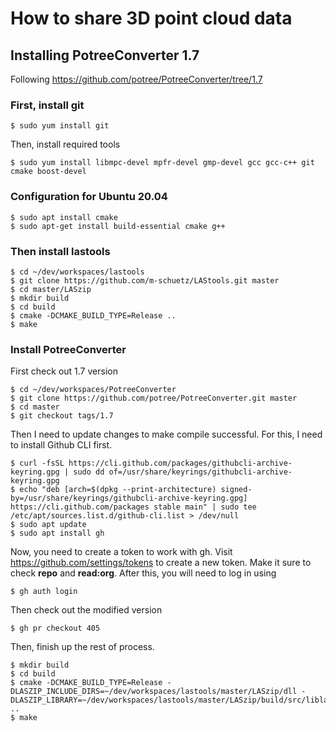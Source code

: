 # How to share 3D point cloud data

## Installing PotreeConverter 1.7

Following https://github.com/potree/PotreeConverter/tree/1.7

### First, install git

```
$ sudo yum install git
```

Then, install required tools

```
$ sudo yum install libmpc-devel mpfr-devel gmp-devel gcc gcc-c++ git cmake boost-devel
```

### Configuration for Ubuntu 20.04

```
$ sudo apt install cmake
$ sudo apt-get install build-essential cmake g++
```

### Then install lastools

```
$ cd ~/dev/workspaces/lastools
$ git clone https://github.com/m-schuetz/LAStools.git master
$ cd master/LASzip
$ mkdir build
$ cd build
$ cmake -DCMAKE_BUILD_TYPE=Release ..
$ make
```

### Install PotreeConverter

First check out 1.7 version

```
$ cd ~/dev/workspaces/PotreeConverter
$ git clone https://github.com/potree/PotreeConverter.git master
$ cd master
$ git checkout tags/1.7
```

Then I need to update changes to make compile successful. For this, I need to install Github CLI first.

```
$ curl -fsSL https://cli.github.com/packages/githubcli-archive-keyring.gpg | sudo dd of=/usr/share/keyrings/githubcli-archive-keyring.gpg
$ echo "deb [arch=$(dpkg --print-architecture) signed-by=/usr/share/keyrings/githubcli-archive-keyring.gpg] https://cli.github.com/packages stable main" | sudo tee /etc/apt/sources.list.d/github-cli.list > /dev/null
$ sudo apt update
$ sudo apt install gh
```

Now, you need to create a token to work with gh. Visit https://github.com/settings/tokens to create a new token.
Make it sure to check **repo** and **read:org**. After this, you will need to log in using 

```
$ gh auth login
```

Then check out the modified version
```
$ gh pr checkout 405
```

Then, finish up the rest of process.

```
$ mkdir build
$ cd build
$ cmake -DCMAKE_BUILD_TYPE=Release -DLASZIP_INCLUDE_DIRS=~/dev/workspaces/lastools/master/LASzip/dll -DLASZIP_LIBRARY=~/dev/workspaces/lastools/master/LASzip/build/src/liblaszip.so ..
$ make
```
